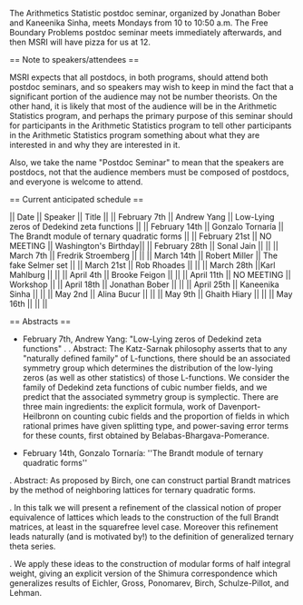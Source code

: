 The Arithmetics Statistic postdoc seminar, organized by Jonathan Bober and Kaneenika Sinha, meets Mondays
from 10 to 10:50 a.m. The Free Boundary Problems postdoc seminar meets immediately afterwards, and then
MSRI will have pizza for us at 12.

== Note to speakers/attendees ==

MSRI expects that all postdocs, in both programs, should attend both
postdoc seminars, and so speakers may wish to keep in mind the fact that
a significant portion of the audience may not be number theorists. On
the other hand, it is likely that most of the audience will be in the
Arithmetic Statistics program, and perhaps the primary purpose of this
seminar should for participants in the Arithmetic Statistics program to
tell other participants in the Arithmetic Statistics program something
about what they are interested in and why they are interested in it.

Also, we take the name "Postdoc Seminar" to mean that the speakers are
postdocs, not that the audience members must be composed of postdocs, and
everyone is welcome to attend.


== Current anticipated schedule ==


|| Date || Speaker || Title ||
|| February 7th     || Andrew Yang           || Low-Lying zeros of Dedekind zeta functions ||
|| February 14th    || Gonzalo Tornaría      || The Brandt module of ternary quadratic forms ||
|| February 21st    || NO MEETING            || Washington's Birthday||
|| February 28th    || Sonal Jain            || ||
|| March 7th        || Fredrik Stroemberg    || ||
|| March 14th       || Robert Miller         || The fake Selmer set ||
|| March 21st       || Rob Rhoades || ||
|| March 28th       ||Karl Mahlburg || ||
|| April 4th        || Brooke Feigon || ||
|| April 11th       || NO MEETING || Workshop ||
|| April 18th       || Jonathan Bober || ||
|| April 25th       || Kaneenika Sinha || ||
|| May 2nd          || Alina Bucur || ||
|| May 9th          || Ghaith Hiary || ||
|| May 16th         || || ||


== Abstracts ==

 * February 7th, Andrew Yang: "Low-Lying zeros of Dedekind zeta functions"
 .
 . Abstract: The Katz-Sarnak philosophy asserts that to any "naturally defined family" of L-functions, there should be an associated symmetry group which determines the distribution of the low-lying zeros (as well as other statistics) of those L-functions.  We consider the family of Dedekind zeta functions of cubic number fields, and we predict that the associated symmetry group is symplectic.  There are three main ingredients: the explicit formula, work of Davenport-Heilbronn on counting cubic fields and the proportion of fields in which rational primes have given splitting type, and power-saving error terms for these counts, first obtained by Belabas-Bhargava-Pomerance.

 * February 14th, Gonzalo Tornaría: ''The Brandt module of ternary quadratic forms''

 . Abstract: As proposed by Birch, one can construct partial Brandt matrices by the method of neighboring lattices for ternary quadratic forms.

 .  In this talk we will present a refinement of the classical notion of proper equivalence of lattices which leads to the construction of the full Brandt matrices, at least in the squarefree level case. Moreover this refinement leads naturally (and is motivated by!) to the definition of generalized ternary theta series.

 .  We apply these ideas to the construction of modular forms of half integral weight, giving an explicit version of the Shimura correspondence which generalizes results of Eichler, Gross, Ponomarev, Birch, Schulze-Pillot, and Lehman.
